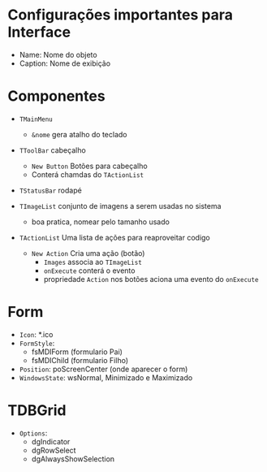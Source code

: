 # Configurações importantes para Interface
- Name: Nome do objeto
- Caption: Nome de exibição
    

# Componentes
- `TMainMenu`
  - `&nome` gera atalho do teclado  
- `TToolBar` cabeçalho
  - `New Button` Botões para cabeçalho
  - Conterá chamdas do `TActionList`
- `TStatusBar` rodapé
- `TImageList` conjunto de imagens a serem usadas no sistema
  - boa pratica, nomear pelo tamanho usado

- `TActionList` Uma lista de ações para reaproveitar codigo
  - `New Action` Cria uma ação (botão)
    - `Images` associa ao `TImageList`
    - `onExecute` conterá o evento
    - propriedade `Action` nos botões aciona uma evento do `onExecute`

# Form
- `Icon`: *.ico
- `FormStyle`:
  - fsMDIForm (formulario Pai)
  - fsMDIChild (formulario Filho)  
- `Position`: poScreenCenter (onde aparecer o form)
- `WindowsState`: wsNormal, Minimizado e Maximizado

# TDBGrid
- `Options`:
  - dgIndicator
  - dgRowSelect
  - dgAlwaysShowSelection

